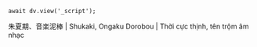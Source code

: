 ```dataviewjs
await dv.view('_script');
```
朱夏期、音楽泥棒 | Shukaki, Ongaku Dorobou | Thời cực thịnh, tên trộm âm nhạc
